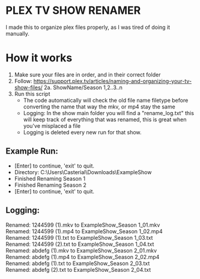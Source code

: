 # PLEX TV SHOW RENAMER

I made this to organize plex files properly, as I was tired of doing it manually.

# How it works

1. Make sure your files are in order, and in their correct folder
2. Follow: https://support.plex.tv/articles/naming-and-organizing-your-tv-show-files/
  2a. ShowName/Season 1,2..3..n
3. Run this script
   *   The code automatically will check the old file name filetype before converting the name that way the mkv, or mp4 stay the same
   *   Logging: In the show main folder you will find a "rename_log.txt" this will keep track of everything that was renamed, this is great when you've misplaced a file
     *  Logging is deleted every new run for that show.   

## Example Run:
   *   [Enter] to continue, 'exit' to quit.
   *   Directory: C:\Users\Casterial\Downloads\ExampleShow
   *    Finished Renaming Season 1
   *    Finished Renaming Season 2
   *    [Enter] to continue, 'exit' to quit.

## Logging:
Renamed: 1244599 (1).mkv to ExampleShow_Season 1_01.mkv\
Renamed: 1244599 (1).mp4 to ExampleShow_Season 1_02.mp4\
Renamed: 1244599 (1).txt to ExampleShow_Season 1_03.txt\
Renamed: 1244599 (2).txt to ExampleShow_Season 1_04.txt\
Renamed: abdefg (1).mkv to ExampleShow_Season 2_01.mkv\
Renamed: abdefg (1).mp4 to ExampleShow_Season 2_02.mp4\
Renamed: abdefg (1).txt to ExampleShow_Season 2_03.txt\
Renamed: abdefg (2).txt to ExampleShow_Season 2_04.txt
